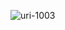 ![uri-1003](https://user-images.githubusercontent.com/62181222/99324233-0512e400-289e-11eb-91fd-53cd5704064e.png)

